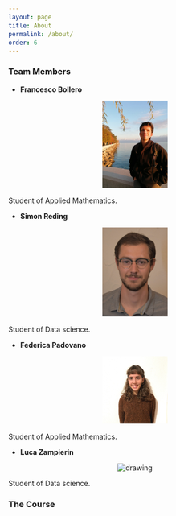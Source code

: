 ```yaml
---
layout: page
title: About
permalink: /about/
order: 6
---
```


### Team Members

- __Francesco Bollero__
<p align="center">
<img src="./images/franco.jpeg" alt="drawing" width="130"/>
</p>
Student of Applied Mathematics.

- __Simon Reding__
<p align="center">
<img src="./images/simon.jpeg" alt="drawing" width="130"/>
</p>
Student of Data science.

- __Federica Padovano__
<p align="center">
<img src="./images/federica.jpeg" alt="drawing" width="130"/>
</p>
Student of Applied Mathematics.

- __Luca Zampierin__
<p align="center">
<img src="./images/luca_zampierin.jpg" alt="drawing" width="130"/>
</p>
Student of Data science.



### The Course

